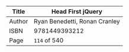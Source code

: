 Title | Head First jQuery
------|-------------------
Author| Ryan Benedetti, Ronan Cranley
ISBN  | 9781449393212
Page  | `114` of 540



